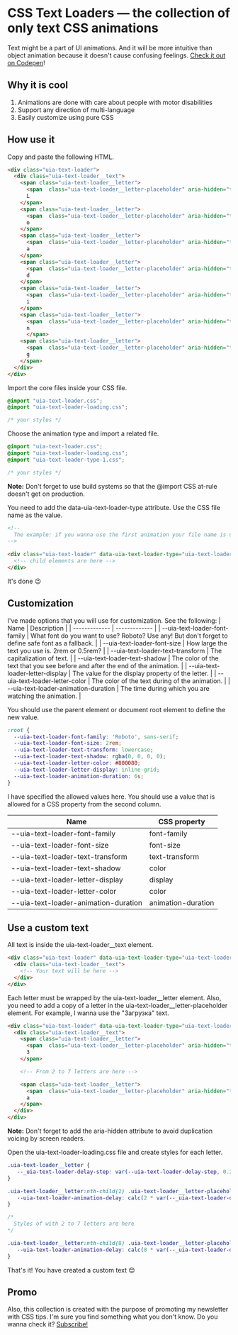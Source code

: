 # CSS Text Loaders — the collection of only text CSS animations
Text might be a part of UI animations. And it will be more intuitive than object animation because it doesn't cause confusing feelings. [Check it out on Codepen](https://codepen.io/melnik909/full/RwdBOVp)! 
## Why it is cool
1. Animations are done with care about people with motor disabilities
2. Support any direction of multi-language
3. Easily customize using pure CSS


## How use it
Copy and paste the following HTML.
```html
<div class="uia-text-loader">
  <div class="uia-text-loader__text">
    <span class="uia-text-loader__letter">
      <span  class="uia-text-loader__letter-placeholder" aria-hidden="true">L</span>
      L
    </span>
    <span class="uia-text-loader__letter">
      <span  class="uia-text-loader__letter-placeholder" aria-hidden="true">o</span>
      o
    </span>
    <span class="uia-text-loader__letter">
      <span  class="uia-text-loader__letter-placeholder" aria-hidden="true">a</span>
      a
    </span>
    <span class="uia-text-loader__letter">
      <span  class="uia-text-loader__letter-placeholder" aria-hidden="true">d</span>
      d
    </span>
    <span class="uia-text-loader__letter">
      <span  class="uia-text-loader__letter-placeholder" aria-hidden="true">i</span>
      i
    </span>
    <span class="uia-text-loader__letter">
      <span  class="uia-text-loader__letter-placeholder" aria-hidden="true">n</span>
      n
      </span>
    <span class="uia-text-loader__letter">
      <span  class="uia-text-loader__letter-placeholder" aria-hidden="true">g</span>
      g
    </span>
  </div>
</div>
```
Import the core files inside your CSS file. 
```css
@import "uia-text-loader.css";
@import "uia-text-loader-loading.css";

/* your styles */
```
Choose the animation type and import a related file.
```css
@import "uia-text-loader.css";
@import "uia-text-loader-loading.css";
@import "uia-text-loader-type-1.css";

/* your styles */
```
**Note:** Don't forget to use build systems so that the @import CSS at-rule doesn't get on production.

You need to add the data-uia-text-loader-type attribute. Use the CSS file name as the value.
```html
<!--
  The example: if you wanna use the first animation your file name is uia-text-loader-type-1
-->
 
<div class="uia-text-loader" data-uia-text-loader-type="uia-text-loader-type-1"> 
  <!-- child elements are here -->
</div>
```
It's done 😉
## Customization
I've made options that you will use for customization. See the following:
| Name  | Description |
| ------------- | ------------- |
| --uia-text-loader-font-family  | What font do you want to use? Roboto? Use any! But don't forget to define safe font as a fallback.  |
| --uia-text-loader-font-size  | How large the text you use is. 2rem or 0.5rem?  | 
| --uia-text-loader-text-transform  | The capitalization of text.  | 
| --uia-text-loader-text-shadow  | The color of the text that you see before and after the end of the animation.  | 
| --uia-text-loader-letter-display  | The value for the display property of the letter.  | 
| --uia-text-loader-letter-color  | The color of the text during of the animation.  | 
| --uia-text-loader-animation-duration  | The time during which you are watching the animation.  | 

You should use the parent element or document root element to define the new value. 
```css
:root {
  --uia-text-loader-font-family: 'Roboto', sans-serif;
  --uia-text-loader-font-size: 2rem;
  --uia-text-loader-text-transform: lowercase;
  --uia-text-loader-text-shadow: rgba(0, 0, 0, 0);
  --uia-text-loader-letter-color: #800080;
  --uia-text-loader-letter-display: inline-grid;
  --uia-text-loader-animation-duration: 6s;
}
```
I have specified the allowed values here. You should use a value that is allowed for a CSS property from the second column.

| Name  | CSS property |
| ------------- | ------------- |
| --uia-text-loader-font-family  | font-family  |
| --uia-text-loader-font-size  | font-size  | 
| --uia-text-loader-text-transform  | text-transform  | 
| --uia-text-loader-text-shadow  | color  | 
| --uia-text-loader-letter-display  | display  | 
| --uia-text-loader-letter-color  | color  | 
| --uia-text-loader-animation-duration  | animation-duration  |

## Use a custom text
All text is inside the uia-text-loader__text element.
```html
<div class="uia-text-loader" data-uia-text-loader-type="uia-text-loader-type-1">
  <div class="uia-text-loader__text">
    <!-- Your text will be here -->
  </div>
</div>
```
Each letter must be wrapped by the uia-text-loader__letter element. Also, you need to add a copy of a letter in the  uia-text-loader__letter-placeholder element. For example, I wanna use the "Загрузка" text.
```html
<div class="uia-text-loader" data-uia-text-loader-type="uia-text-loader-type-1">
  <div class="uia-text-loader__text">
    <span class="uia-text-loader__letter">
      <span  class="uia-text-loader__letter-placeholder" aria-hidden="true">З</span>
      З
    </span>

    <!-- From 2 to 7 letters are here -->

    <span class="uia-text-loader__letter">
      <span  class="uia-text-loader__letter-placeholder" aria-hidden="true">а</span>
      а
    </span>
  </div>
</div>
```
**Note:** Don't forget to add the aria-hidden attribute to avoid duplication voicing by screen readers.

Open the uia-text-loader-loading.css file and create styles for each letter.
```css
.uia-text-loader__letter {
   --_uia-text-loader-delay-step: var(--uia-text-loader-delay-step, 0.2s);
}

.uia-text-loader__letter:nth-child(2) .uia-text-loader__letter-placeholder {
   --uia-text-loader-animation-delay: calc(2 * var(--_uia-text-loader-delay-step))
}

/*
  Styles of with 2 to 7 letters are here
*/

.uia-text-loader__letter:nth-child(8) .uia-text-loader__letter-placeholder {
   --uia-text-loader-animation-delay: calc(8 * var(--_uia-text-loader-delay-step));
}
```
That's it! You have created a custom text 😊

## Promo
Also, this collection is created with the purpose of promoting my newsletter with CSS tips. I'm sure you find something what you don't know. Do you wanna check it? [Subscribe!](cssisntmagic.substack.com/) 
